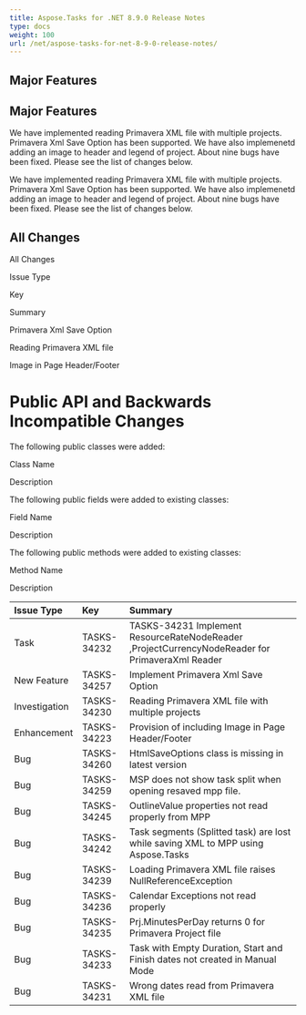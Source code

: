 ```yaml
---
title: Aspose.Tasks for .NET 8.9.0 Release Notes
type: docs
weight: 100
url: /net/aspose-tasks-for-net-8-9-0-release-notes/
---
```


## **Major Features**
## **Major Features**
We have implemented reading Primavera XML file with multiple 
projects. Primavera Xml Save Option has been supported. We have also 
implemenetd adding an image to header and legend of project. About nine 
bugs have been fixed. Please see the list of changes below. 

We have implemented reading Primavera XML file with multiple 
projects. Primavera Xml Save Option has been supported. We have also 
implemenetd adding an image to header and legend of project. About nine 
bugs have been fixed. Please see the list of changes below.
## **All Changes**
All Changes

Issue Type

Key

Summary

Primavera Xml Save Option

Reading Primavera XML file

Image in Page Header/Footer
# **Public API and Backwards Incompatible Changes**
The following public classes were added:

Class Name

Description

The following public fields were added to existing classes:

Field Name

Description

The following public methods were added to existing classes:

Method Name

Description

|**Issue Type** |**Key** |**Summary** |
| :- | :- | :- |
|Task |TASKS-34232 |TASKS-34231 Implement ResourceRateNodeReader ,ProjectCurrencyNodeReader for PrimaveraXml Reader |
|New Feature |TASKS-34257 |Implement Primavera Xml Save Option |
|Investigation |TASKS-34230 |Reading Primavera XML file with multiple projects |
|Enhancement |TASKS-34223 |Provision of including Image in Page Header/Footer |
|Bug |TASKS-34260 |HtmlSaveOptions class is missing in latest version |
|Bug |TASKS-34259 |MSP does not show task split when opening resaved mpp file. |
|Bug |TASKS-34245 |OutlineValue properties not read properly from MPP |
|Bug |TASKS-34242 |Task segments (Splitted task) are lost while saving XML to MPP using Aspose.Tasks |
|Bug |TASKS-34239 |Loading Primavera XML file raises NullReferenceException |
|Bug |TASKS-34236 |Calendar Exceptions not read properly |
|Bug |TASKS-34235 |Prj.MinutesPerDay returns 0 for Primavera Project file |
|Bug |TASKS-34233 |Task with Empty Duration, Start and Finish dates not created in Manual Mode |
|Bug |TASKS-34231 |Wrong dates read from Primavera XML file |

